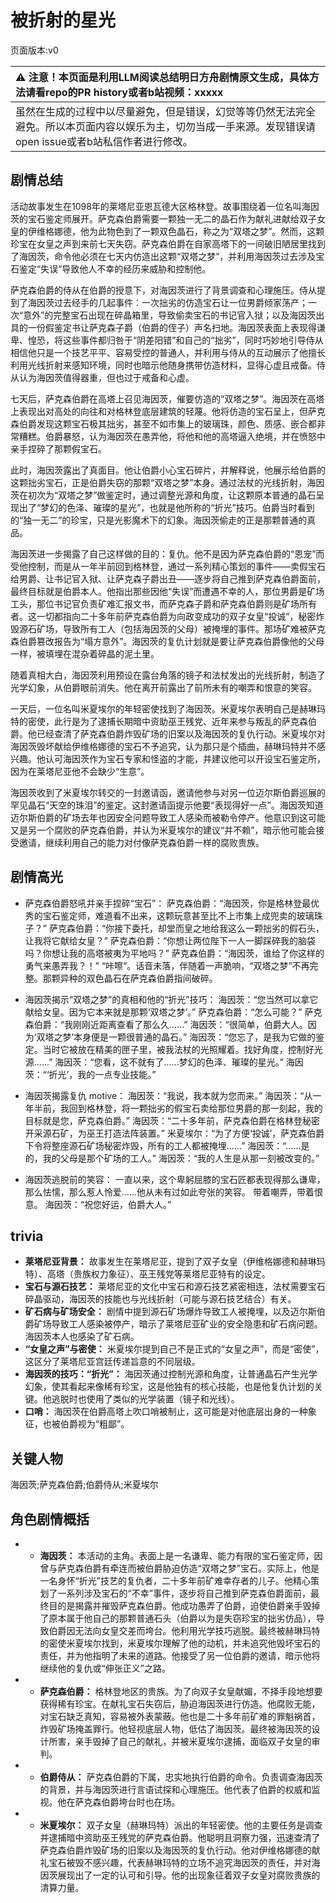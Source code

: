 # 被折射的星光
页面版本:v0
 

| :warning: 注意！本页面是利用LLM阅读总结明日方舟剧情原文生成，具体方法请看repo的PR history或者b站视频：xxxxx           |
|:----------------------------|
| 虽然在生成的过程中以尽量避免，但是错误，幻觉等等仍然无法完全避免。所以本页面内容以娱乐为主，切勿当成一手来源。发现错误请open issue或者b站私信作者进行修改。|



## 剧情总结
活动故事发生在1098年的莱塔尼亚恩瓦德大区格林登。故事围绕着一位名叫海因茨的宝石鉴定师展开。萨克森伯爵需要一颗独一无二的晶石作为献礼进献给双子女皇的伊维格娜德，他为此物色到了一颗双色晶石，称之为“双塔之梦”。然而，这颗珍宝在女皇之声到来前七天失窃。萨克森伯爵在自家高塔下的一间破旧陋居里找到了海因茨，命令他必须在七天内仿造出这颗“双塔之梦”，并利用海因茨过去涉及宝石鉴定“失误”导致他人不幸的经历来威胁和控制他。

萨克森伯爵的侍从在伯爵的授意下，对海因茨进行了背景调查和心理施压。侍从提到了海因茨过去经手的几起事件：一次拙劣的仿造宝石让一位男爵倾家荡产；一次“意外”的完整宝石出现在碎晶箱里，导致偷卖宝石的书记官入狱；以及海因茨出具的一份假鉴定书让萨克森子爵（伯爵的侄子）声名扫地。海因茨表面上表现得谦卑、惶恐，将这些事件都归咎于“阴差阳错”和自己的“拙劣”，同时巧妙地引导侍从相信他只是一个技艺平平、容易受控的普通人，并利用与侍从的互动展示了他擅长利用光线折射来感知环境，同时也暗示他随身携带仿造材料，显得心虚且戒备。侍从认为海因茨值得器重，但也过于戒备和心虚。

七天后，萨克森伯爵在高塔上召见海因茨，催要仿造的“双塔之梦”。海因茨在高塔上表现出对高处的向往和对格林登底层建筑的轻蔑。他将仿造的宝石呈上，但萨克森伯爵发现这颗宝石极其拙劣，甚至不如市集上的玻璃珠，颜色、质感、嵌合都非常糟糕。伯爵暴怒，认为海因茨在愚弄他，将他和他的高塔逼入绝境，并在愤怒中亲手捏碎了那颗假宝石。

此时，海因茨露出了真面目。他让伯爵小心宝石碎片，并解释说，他展示给伯爵的这颗拙劣宝石，正是伯爵失窃的那颗“双塔之梦”本身。通过法杖的光线折射，海因茨在初次为“双塔之梦”做鉴定时，通过调整光源和角度，让这颗原本普通的晶石呈现出了“梦幻的色泽、璀璨的星光”，也就是他所称的“折光”技巧。伯爵当时看到的“独一无二”的珍宝，只是光影魔术下的幻象。海因茨偷走的正是那颗普通的真品。

海因茨进一步揭露了自己这样做的目的：复仇。他不是因为萨克森伯爵的“恩宠”而受他控制，而是从一年半前回到格林登，通过一系列精心策划的事件——卖假宝石给男爵、让书记官入狱、让萨克森子爵出丑——逐步将自己推到萨克森伯爵面前，最终目标就是伯爵本人。他指出那些因他“失误”而遭遇不幸的人，那位男爵是矿场工头，那位书记官负责矿难汇报文书，而萨克森子爵和萨克森伯爵则是矿场所有者。这一切都指向二十多年前萨克森伯爵为向政变成功的双子女皇“投诚”，秘密炸毁源石矿场，导致所有工人（包括海因茨的父母）被掩埋的事件。那场矿难被萨克森伯爵篡改报告为“塌方意外”。海因茨的复仇计划就是要让萨克森伯爵像他的父母一样，被填埋在混杂着碎晶的泥土里。

随着真相大白，海因茨利用预设在露台角落的镜子和法杖发出的光线折射，制造了光学幻象，从伯爵眼前消失。他在离开前露出了前所未有的嘲弄和恨意的笑容。

一天后，一位名叫米夏埃尔的年轻密使找到了海因茨。米夏埃尔表明自己是赫琳玛特的密使，此行是为了逮捕长期暗中资助巫王残党、近年来参与叛乱的萨克森伯爵。他已经查清了萨克森伯爵炸毁矿场的旧案以及海因茨的复仇行动。米夏埃尔对海因茨毁坏献给伊维格娜德的宝石不予追究，认为那只是个插曲，赫琳玛特并不感兴趣。他认可海因茨作为宝石专家和怪盗的才能，并建议他可以开设宝石鉴定所，因为在莱塔尼亚他不会缺少“生意”。

海因茨收到了米夏埃尔转交的一封邀请函，邀请他参与对另一位迈尔斯伯爵巡展的罕见晶石“天空的珠泪”的鉴定。这封邀请函提示他要“表现得好一点”。海因茨知道迈尔斯伯爵的矿场去年也因安全问题导致工人感染而被勒令停产。他意识到这可能又是另一个腐败的萨克森伯爵，并认为米夏埃尔的建议“并不赖”，暗示他可能会接受邀请，继续利用自己的能力对付像萨克森伯爵一样的腐败贵族。
## 剧情高光
- 萨克森伯爵怒吼并亲手捏碎“宝石”：
萨克森伯爵：“海因茨，你是格林登最优秀的宝石鉴定师，难道看不出来，这颗玩意甚至比不上市集上成兜卖的玻璃珠子？”
萨克森伯爵：“你接下委托，却堂而皇之地给我这么一颗拙劣的假石头，让我将它献给女皇？”
萨克森伯爵：“你想让两位陛下一人一脚踩碎我的脑袋吗？你想让我的高塔被夷为平地吗？”
萨克森伯爵：“海因茨，谁给了你这样的勇气来愚弄我？！”
“咔嚓”。话音未落，伴随着一声脆响，“双塔之梦”不再完整。那颗异种的双色晶石在萨克森伯爵指间破碎。

- 海因茨揭示“双塔之梦”的真相和他的“折光”技巧：
海因茨：“您当然可以拿它献给女皇。因为它本来就是那颗‘双塔之梦’。”
萨克森伯爵：“怎么可能？”
萨克森伯爵：“我刚刚近距离查看了那么久......”
海因茨：“很简单，伯爵大人。因为‘双塔之梦’本身便是一颗很普通的晶石。”
海因茨：“您忘了，是我为它做的鉴定。当时它被放在精美的匣子里，被我法杖的光照耀着。找好角度，控制好光源......”
海因茨：“您看，这不就有了......梦幻的色泽、璀璨的星光。”
海因茨：“‘折光’，我的一点专业技能。”

- 海因茨揭露复仇 motive：
海因茨：“我说，我本就为您而来。”
海因茨：“从一年半前，我回到格林登，将一颗拙劣的假宝石卖给那位男爵的那一刻起，我的目标就是您，萨克森伯爵。”
海因茨：“二十多年前，萨克森伯爵在格林登秘密开采源石矿，为巫王打造法阵装置。”
米夏埃尔：“为了方便‘投诚’，萨克森伯爵下令将整座源石矿场秘密炸毁，所有的工人都被掩埋......”
海因茨：“......是的，我的父母是那个矿场的工人。”
海因茨：“我的人生是从那一刻被改变的。”

- 海因茨逃脱前的笑容：
一直以来，这个卑躬屈膝的宝石匠都表现得那么谦卑，那么怯懦，那么惹人怜爱......他从未有过如此夸张的笑容。
带着嘲弄，带着恨意。
海因茨：“祝您好运，伯爵大人。”
## trivia
- **莱塔尼亚背景：** 故事发生在莱塔尼亚，提到了双子女皇（伊维格娜德和赫琳玛特）、高塔（贵族权力象征）、巫王残党等莱塔尼亚特有的设定。
- **宝石与源石技艺：** 莱塔尼亚的文化中宝石和源石技艺紧密相连，法杖需要宝石碎晶驱动，海因茨的技能也与光线折射（可能与源石技艺结合）有关。
- **矿石病与矿场安全：** 剧情中提到源石矿场爆炸导致工人被掩埋，以及迈尔斯伯爵矿场导致工人感染被停产，暗示了莱塔尼亚矿业的安全隐患和矿石病问题。海因茨本人也感染了矿石病。
- **“女皇之声”与密使：** 米夏埃尔提到自己不是正式的“女皇之声”，而是“密使”，这区分了莱塔尼亚宫廷传递旨意的不同层级。
- **海因茨的技巧：“折光”：** 海因茨通过控制光源和角度，让普通晶石产生光学幻象，使其看起来像稀有珍宝，这是他独有的核心技能，也是他复仇计划的关键。他逃脱时也使用了类似的光学装置（镜子和光线）。
- **口哨：** 海因茨在伯爵高塔上吹口哨被制止，这可能是对他底层出身的一种象征，也被伯爵视为“粗鄙”。
## 关键人物
海因茨;萨克森伯爵;伯爵侍从;米夏埃尔
## 角色剧情概括
-   - **海因茨：** 本活动的主角。表面上是一名谦卑、能力有限的宝石鉴定师，因曾与萨克森伯爵有牵连而被伯爵胁迫仿造“双塔之梦”宝石。实际上，他是一名身怀“折光”技艺的复仇者，二十多年前矿难幸存者的儿子。他精心策划了一系列涉及宝石的“不幸”事件，逐步将自己推到萨克森伯爵面前，最终目的是揭露并摧毁萨克森伯爵。他成功愚弄了伯爵，迫使伯爵亲手毁掉了原本属于他自己的那颗普通石头（伯爵以为是失窃珍宝的拙劣仿品），导致伯爵因无法向女皇交差而垮台。他利用光学技巧逃脱。最终被赫琳玛特的密使米夏埃尔找到，米夏埃尔理解了他的动机，并未追究他毁坏宝石的责任，并为他指明了未来的道路。他接受了另一位伯爵的邀请，暗示他将继续他的复仇或“伸张正义”之路。
-   - **萨克森伯爵：** 格林登地区的贵族。为了向双子女皇献媚，不择手段地想要获得稀有珍宝。在献礼宝石失窃后，胁迫海因茨进行仿造。他腐败无能，对宝石缺乏真知，容易被外表蒙蔽。他也是二十多年前矿难的罪魁祸首，炸毁矿场掩盖罪行。他轻视底层人物，低估了海因茨。最终被海因茨的设计所害，亲手毁掉了自己的献礼，并被米夏埃尔逮捕，面临双子女皇的审判。
-   - **伯爵侍从：** 萨克森伯爵的下属，忠实地执行伯爵的命令。负责调查海因茨的背景，并与海因茨进行言语试探和心理施压。他代表了伯爵的权威和监视。他在萨克森伯爵垮台时也在场。
-   - **米夏埃尔：** 双子女皇（赫琳玛特）派出的年轻密使。他的主要任务是调查并逮捕暗中资助巫王残党的萨克森伯爵。他聪明且洞察力强，迅速查清了萨克森伯爵炸毁矿场的旧案以及海因茨的复仇行动。他对伊维格娜德的献礼宝石被毁不感兴趣，代表赫琳玛特的立场不追究海因茨的责任，并对海因茨展现出了一定的认可和引导。他的出现象征着双子女皇对腐败贵族的清算力量。